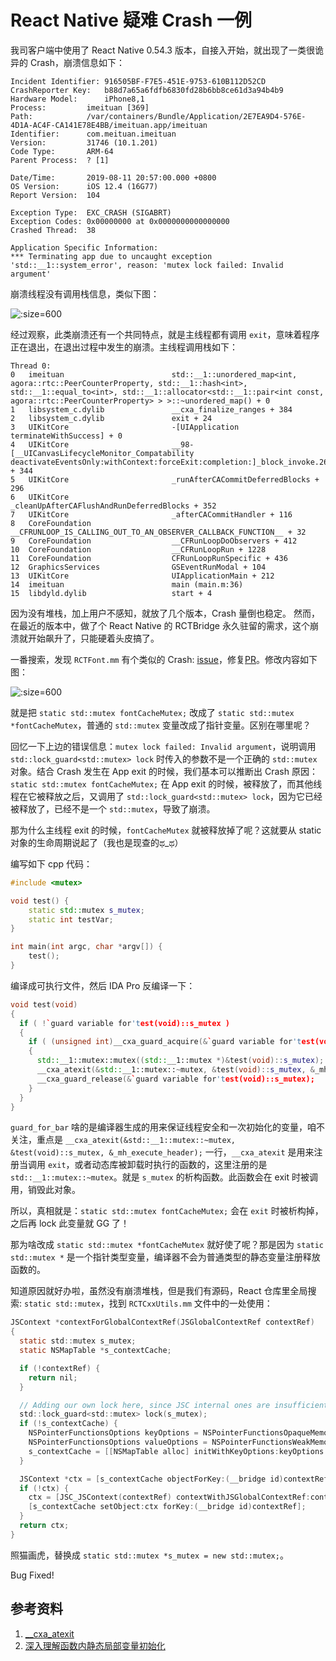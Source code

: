 # React Native 疑难 Crash 一例

我司客户端中使用了 React Native 0.54.3 版本，自接入开始，就出现了一类很诡异的 Crash，崩溃信息如下：

<!--more-->

```
Incident Identifier: 916505BF-F7E5-451E-9753-610B112D52CD
CrashReporter Key:   b88d7a65a6fdfb6830fd28b6bb8ce61d3a94b4b9
Hardware Model:      iPhone8,1
Process:         imeituan [369]
Path:            /var/containers/Bundle/Application/2E7EA9D4-576E-4D1A-AC4F-CA141E78E4BB/imeituan.app/imeituan
Identifier:      com.meituan.imeituan
Version:         31746 (10.1.201)
Code Type:       ARM-64
Parent Process:  ? [1]

Date/Time:       2019-08-11 20:57:00.000 +0800
OS Version:      iOS 12.4 (16G77)
Report Version:  104

Exception Type:  EXC_CRASH (SIGABRT)
Exception Codes: 0x00000000 at 0x0000000000000000
Crashed Thread:  38

Application Specific Information:
*** Terminating app due to uncaught exception 'std::__1::system_error', reason: 'mutex lock failed: Invalid argument'
```

崩溃线程没有调用栈信息，类似下图：

![](https://pan.xnure.com/OneDrive/Pics/blog/15656764730059.jpg ':size=600')

经过观察，此类崩溃还有一个共同特点，就是主线程都有调用 `exit`，意味着程序正在退出，在退出过程中发生的崩溃。主线程调用栈如下：

```
Thread 0:
0   imeituan                        std::__1::unordered_map<int, agora::rtc::PeerCounterProperty, std::__1::hash<int>, std::__1::equal_to<int>, std::__1::allocator<std::__1::pair<int const, agora::rtc::PeerCounterProperty> > >::~unordered_map() + 0
1   libsystem_c.dylib               __cxa_finalize_ranges + 384
2   libsystem_c.dylib               exit + 24
3   UIKitCore                       -[UIApplication terminateWithSuccess] + 0
4   UIKitCore                       __98-[__UICanvasLifecycleMonitor_Compatability deactivateEventsOnly:withContext:forceExit:completion:]_block_invoke.261 + 344
5   UIKitCore                       _runAfterCACommitDeferredBlocks + 296
6   UIKitCore                       _cleanUpAfterCAFlushAndRunDeferredBlocks + 352
7   UIKitCore                       _afterCACommitHandler + 116
8   CoreFoundation                  __CFRUNLOOP_IS_CALLING_OUT_TO_AN_OBSERVER_CALLBACK_FUNCTION__ + 32
9   CoreFoundation                  __CFRunLoopDoObservers + 412
10  CoreFoundation                  __CFRunLoopRun + 1228
11  CoreFoundation                  CFRunLoopRunSpecific + 436
12  GraphicsServices                GSEventRunModal + 104
13  UIKitCore                       UIApplicationMain + 212
14  imeituan                        main (main.m:36)
15  libdyld.dylib                   start + 4
```

因为没有堆栈，加上用户不感知，就放了几个版本，Crash 量倒也稳定。
然而，在最近的版本中，做了个 React Native 的 RCTBridge 永久驻留的需求，这个崩溃就开始飙升了，只能硬着头皮搞了。

一番搜索，发现 `RCTFont.mm` 有个类似的 Crash: [issue](https://github.com/facebook/react-native/issues/13588)，修复[PR](https://github.com/facebook/react-native/pull/22607/files)。修改内容如下图：

![](https://pan.xnure.com/OneDrive/Pics/blog/15656771242659.jpg ':size=600')

就是把 `static std::mutex fontCacheMutex;` 改成了 `static std::mutex *fontCacheMutex`，普通的 `std::mutex` 变量改成了指针变量。区别在哪里呢？

回忆一下上边的错误信息：`mutex lock failed: Invalid argument`，说明调用 `std::lock_guard<std::mutex> lock` 时传入的参数不是一个正确的 `std::mutex` 对象。结合 Crash 发生在 App  exit 的时候，我们基本可以推断出 Crash 原因： `static std::mutex fontCacheMutex;` 在 App exit 的时候，被释放了，而其他线程在它被释放之后，又调用了 `std::lock_guard<std::mutex> lock`，因为它已经被释放了，已经不是一个 `std::mutex`，导致了崩溃。

那为什么主线程 exit 的时候，`fontCacheMutex` 就被释放掉了呢？这就要从 static 对象的生命周期说起了（我也是现查的ಥ_ಥ）

编写如下 cpp 代码：

```cpp
#include <mutex>

void test() {
    static std::mutex s_mutex;
    static int testVar;
}

int main(int argc, char *argv[]) {
    test();
}
```

编译成可执行文件，然后 IDA Pro 反编译一下：

```cpp
void test(void)
{
  if ( !`guard variable for'test(void)::s_mutex )
  {
    if ( (unsigned int)__cxa_guard_acquire(&`guard variable for'test(void)::s_mutex) )
    {
      std::__1::mutex::mutex((std::__1::mutex *)&test(void)::s_mutex);
      __cxa_atexit(&std::__1::mutex::~mutex, &test(void)::s_mutex, &_mh_execute_header);
      __cxa_guard_release(&`guard variable for'test(void)::s_mutex);
    }
  }
}
```

`guard_for_bar` 啥的是编译器生成的用来保证线程安全和一次初始化的变量，咱不关注，重点是 `__cxa_atexit(&std::__1::mutex::~mutex, &test(void)::s_mutex, &_mh_execute_header);` 一行，`__cxa_atexit` 是用来注册当调用 `exit`，或者动态库被卸载时执行的函数的，这里注册的是 `std::__1::mutex::~mutex`。就是 `s_mutex` 的析构函数。此函数会在 exit 时被调用，销毁此对象。

所以，真相就是：`static std::mutex fontCacheMutex;` 会在 `exit` 时被析构掉，之后再 lock 此变量就 GG 了！

那为啥改成 `static std::mutex *fontCacheMutex` 就好使了呢？那是因为 `static std::mutex *` 是一个指针类型变量，编译器不会为普通类型的静态变量注册释放函数的。

知道原因就好办啦，虽然没有崩溃堆栈，但是我们有源码，React 仓库里全局搜索: `static std::mutex`，找到 `RCTCxxUtils.mm` 文件中的一处使用：

```objectivec
JSContext *contextForGlobalContextRef(JSGlobalContextRef contextRef)
{
  static std::mutex s_mutex;
  static NSMapTable *s_contextCache;

  if (!contextRef) {
    return nil;
  }

  // Adding our own lock here, since JSC internal ones are insufficient
  std::lock_guard<std::mutex> lock(s_mutex);
  if (!s_contextCache) {
    NSPointerFunctionsOptions keyOptions = NSPointerFunctionsOpaqueMemory | NSPointerFunctionsOpaquePersonality;
    NSPointerFunctionsOptions valueOptions = NSPointerFunctionsWeakMemory | NSPointerFunctionsObjectPersonality;
    s_contextCache = [[NSMapTable alloc] initWithKeyOptions:keyOptions valueOptions:valueOptions capacity:0];
  }

  JSContext *ctx = [s_contextCache objectForKey:(__bridge id)contextRef];
  if (!ctx) {
    ctx = [JSC_JSContext(contextRef) contextWithJSGlobalContextRef:contextRef];
    [s_contextCache setObject:ctx forKey:(__bridge id)contextRef];
  }
  return ctx;
}
```

照猫画虎，替换成 `static std::mutex *s_mutex = new std::mutex;`。

Bug Fixed!

## 参考资料

1. [__cxa_atexit](http://refspecs.linuxbase.org/LSB_3.0.0/LSB-PDA/LSB-PDA/baselib---cxa-atexit.html)
2. [深入理解函数内静态局部变量初始化](https://www.cnblogs.com/william-cheung/p/4831085.html)
